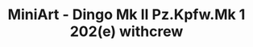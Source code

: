 ---
layout: product
title: "MiniArt - Dingo Mk II Pz.Kpfw.Mk 1 202(e) withcrew"
price: "3700" 
desc: "N/A"
img_path: "/assets/img/MI35074.jpg"
brand: "N/A"
available: false
special_offer: false
new: false
soon: false
cat: "010000"
subcat: "010100"
subsubcat: "0N/A"
sifra: "MI35074"
---